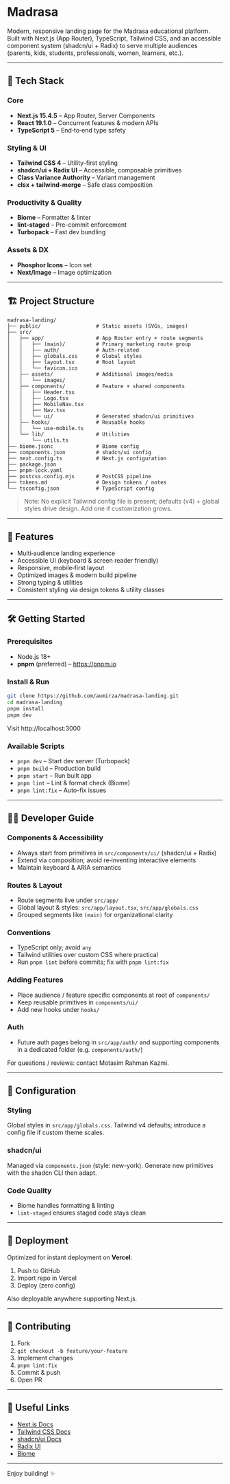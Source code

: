 # Madrasa

Modern, responsive landing page for the Madrasa educational platform. Built with Next.js (App Router), TypeScript, Tailwind CSS, and an accessible component system (shadcn/ui + Radix) to serve multiple audiences (parents, kids, students, professionals, women, learners, etc.).

---

## 🚀 Tech Stack

### Core

- **Next.js 15.4.5** – App Router, Server Components
- **React 19.1.0** – Concurrent features & modern APIs
- **TypeScript 5** – End‑to‑end type safety

### Styling & UI

- **Tailwind CSS 4** – Utility-first styling
- **shadcn/ui + Radix UI** – Accessible, composable primitives
- **Class Variance Authority** – Variant management
- **clsx + tailwind-merge** – Safe class composition

### Productivity & Quality

- **Biome** – Formatter & linter
- **lint-staged** – Pre-commit enforcement
- **Turbopack** – Fast dev bundling

### Assets & DX

- **Phosphor Icons** – Icon set
- **Next/Image** – Image optimization

---

## 🏗️ Project Structure

```
madrasa-landing/
├── public/                  # Static assets (SVGs, images)
├── src/
│   ├── app/                 # App Router entry + route segments
│   │   ├── (main)/          # Primary marketing route group
│   │   ├── auth/            # Auth-related
│   │   ├── globals.css      # Global styles
│   │   ├── layout.tsx       # Root layout
│   │   └── favicon.ico
│   ├── assets/              # Additional images/media
│   │   └── images/
│   ├── components/          # Feature + shared components
│   │   ├── Header.tsx
│   │   ├── Logo.tsx
│   │   ├── MobileNav.tsx
│   │   ├── Nav.tsx
│   │   └── ui/              # Generated shadcn/ui primitives
│   ├── hooks/               # Reusable hooks
│   │   └── use-mobile.ts
│   └── lib/                 # Utilities
│       └── utils.ts
├── biome.jsonc              # Biome config
├── components.json          # shadcn/ui config
├── next.config.ts           # Next.js configuration
├── package.json
├── pnpm-lock.yaml
├── postcss.config.mjs       # PostCSS pipeline
├── tokens.md                # Design tokens / notes
└── tsconfig.json            # TypeScript config
```

> Note: No explicit Tailwind config file is present; defaults (v4) + global styles drive design. Add one if customization grows.

---

## 🎨 Features

- Multi‑audience landing experience
- Accessible UI (keyboard & screen reader friendly)
- Responsive, mobile‑first layout
- Optimized images & modern build pipeline
- Strong typing & utilities
- Consistent styling via design tokens & utility classes

---

## 🛠️ Getting Started

### Prerequisites

- Node.js 18+
- **pnpm** (preferred) – https://pnpm.io

### Install & Run

```bash
git clone https://github.com/aumirza/madrasa-landing.git
cd madrasa-landing
pnpm install
pnpm dev
```

Visit http://localhost:3000

### Available Scripts

- `pnpm dev` – Start dev server (Turbopack)
- `pnpm build` – Production build
- `pnpm start` – Run built app
- `pnpm lint` – Lint & format check (Biome)
- `pnpm lint:fix` – Auto-fix issues

---

## 👩‍💻 Developer Guide

### Components & Accessibility

- Always start from primitives in `src/components/ui/` (shadcn/ui + Radix)
- Extend via composition; avoid re‑inventing interactive elements
- Maintain keyboard & ARIA semantics

### Routes & Layout

- Route segments live under `src/app/`
- Global layout & styles: `src/app/layout.tsx`, `src/app/globals.css`
- Grouped segments like `(main)` for organizational clarity

### Conventions

- TypeScript only; avoid `any`
- Tailwind utilities over custom CSS where practical
- Run `pnpm lint` before commits; fix with `pnpm lint:fix`

### Adding Features

- Place audience / feature specific components at root of `components/`
- Keep reusable primitives in `components/ui/`
- Add new hooks under `hooks/`

### Auth

- Future auth pages belong in `src/app/auth/` and supporting components in a dedicated folder (e.g. `components/auth/`)

For questions / reviews: contact Motasim Rahman Kazmi.

---

## 🔧 Configuration

### Styling

Global styles in `src/app/globals.css`. Tailwind v4 defaults; introduce a config file if custom theme scales.

### shadcn/ui

Managed via `components.json` (style: new-york). Generate new primitives with the shadcn CLI then adapt.

### Code Quality

- Biome handles formatting & linting
- `lint-staged` ensures staged code stays clean

---

## 🚀 Deployment

Optimized for instant deployment on **Vercel**:

1. Push to GitHub
2. Import repo in Vercel
3. Deploy (zero config)

Also deployable anywhere supporting Next.js.

---

## 🤝 Contributing

1. Fork
2. `git checkout -b feature/your-feature`
3. Implement changes
4. `pnpm lint:fix`
5. Commit & push
6. Open PR

---

## 🔗 Useful Links

- [Next.js Docs](https://nextjs.org/docs)
- [Tailwind CSS Docs](https://tailwindcss.com/docs)
- [shadcn/ui Docs](https://ui.shadcn.com/)
- [Radix UI](https://www.radix-ui.com/)
- [Biome](https://biomejs.dev/)

---

Enjoy building! ✨

